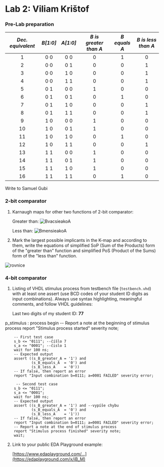 # Lab 2: Viliam Krištof
### Pre-Lab preparation
  | *Dec. equivalent* | *B[1:0]* | *A[1:0]* | *B is greater than A* | *B equals A* | *B is less than A* |
   | :-: | :-: | :-: | :-: | :-: | :-: |
   |  1 | 0 0 | 0 0 | 0 | 1 | 0 |
   |  2 | 0 0 | 0 1 | 0 | 0 | 1 |
   |  3 | 0 0 | 1 0 | 0 | 0 | 1 |
   |  4 | 0 0 | 1 1 | 0 | 0 | 1 |
   |  5 | 0 1 | 0 0 | 1 | 0 | 0 |
   |  6 | 0 1 | 0 1 | 0 | 1 | 0 |
   |  7 | 0 1 | 1 0 | 0 | 0 | 1 |
   |  8 | 0 1 | 1 1 | 0 | 0 | 1 |
   |  9 | 1 0 | 0 0 | 1 | 0 | 0 |
   | 10 | 1 0 | 0 1 | 1 | 0 | 0 |
   | 11 | 1 0 | 1 0 | 0 | 1 | 0 |
   | 12 | 1 0 | 1 1 | 0 | 0 | 1 |
   | 13 | 1 1 | 0 0 | 1 | 0 | 0 |
   | 14 | 1 1 | 0 1 | 1 | 0 | 0 |
   | 15 | 1 1 | 1 0 | 1 | 0 | 0 |
   | 16 | 1 1 | 1 1 | 0 | 1 | 0 |
Write to Samuel Gubi

### 2-bit comparator

1. Karnaugh maps for other two functions of 2-bit comparator:

   Greater than:
![BvacsieakoA](https://user-images.githubusercontent.com/124798762/220157697-18af005b-f3a0-4707-9917-4fee5b10b50a.jpg)

  

   Less than:
![BmensieakoA](https://user-images.githubusercontent.com/124798762/220157719-56feae80-ada9-4f36-ac0d-f88604c6d290.jpg)



2. Mark the largest possible implicants in the K-map and according to them, write the equations of simplified SoP (Sum of the Products) form of the "greater than" function and simplified PoS (Product of the Sums) form of the "less than" function.

![rovnice](https://user-images.githubusercontent.com/124798762/220157736-b19feb10-8dc2-4836-ae3b-f160d66b6b83.jpg)


### 4-bit comparator

1. Listing of VHDL stimulus process from testbench file (`testbench.vhd`) with at least one assert (use BCD codes of your student ID digits as input combinations). Always use syntax highlighting, meaningful comments, and follow VHDL guidelines:

   Last two digits of my student ID: **77**

p_stimulus : process
        begin
        -- Report a note at the beginning of stimulus process
        report "Stimulus process started" severity note;

        -- First test case
        s_b <= "0111"; --číšlo 7 
        s_a <= "0001"; --čislo 1
        wait for 100 ns;
        -- Expected output
        assert ((s_B_greater_A = '1') and
                (s_B_equals_A  = '0') and
                (s_B_less_A    = '0'))
        -- If false, then report an error
        report "Input combination b=0111; a=0001 FAILED" severity error;
        
         -- Second test case
        s_b <= "0111"; 
        s_a <= "0001";
        wait for 100 ns;
        -- Expected output
        assert ((s_B_greater_A = '1') and --vypíše chybu
                (s_B_equals_A  = '0') and
                (s_B_less_A    = '1'))
        -- If false, then report an error
        report "Input combination b=0111; a=0001 FAILED" severity error;
        -- Report a note at the end of stimulus process
        report "Stimulus process finished" severity note;
        wait;

2. Link to your public EDA Playground example:

   [https://www.edaplayground.com/...](https://edaplayground.com/x/iB_M)

